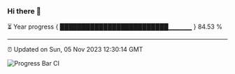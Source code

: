 ### Hi there 👋

⏳ Year progress { █████████████████████████▁▁▁▁▁ } 84.53 %

---

⏰ Updated on Sun, 05 Nov 2023 12:30:14 GMT

![Progress Bar CI](https://github.com/ZhaoGui/ZhaoGui/workflows/Progress%20Bar%20CI/badge.svg)
